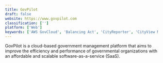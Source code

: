 ```yaml
---
title: GovPilot
draft: false 
website: https://www.govpilot.com
classification: ['']
platform: ['Web']
keywords: ['AWS GovCloud', 'Balancing Act', 'CityReporter', 'CityView Modules', 'ClearGov', 'Diamond Municipal', 'FiscalNote', 'GovDelivery', 'GovMetric', 'Granicus', 'MuniLogic', 'NewZealand Government Registrar', 'OpenGov', 'SMARTGov', 'SeamlessCMS']
---
```

GovPilot is a cloud-based government management platform that aims to improve the efficiency and performance of governmental organizations with an affordable and scalable software-as-a-service (SaaS).